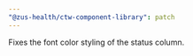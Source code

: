 ```yaml
---
"@zus-health/ctw-component-library": patch
---
```


Fixes the font color styling of the status column.
